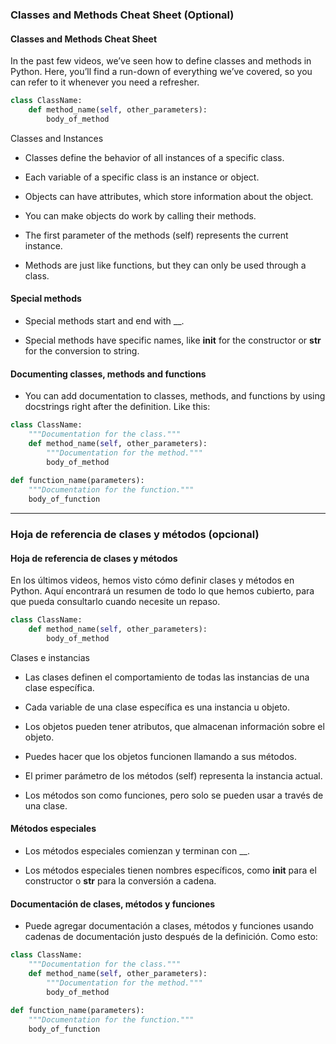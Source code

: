 ### Classes and Methods Cheat Sheet (Optional)

#### Classes and Methods Cheat Sheet

In the past few videos, we’ve seen how to define classes and methods in Python. Here, you’ll find a run-down of everything we’ve covered, so you can refer to it whenever you need a refresher.

``` PYTHON
class ClassName:
    def method_name(self, other_parameters):
        body_of_method
```
Classes and Instances

- Classes define the behavior of all instances of a specific class.

- Each variable of a specific class is an instance or object.

- Objects can have attributes, which store information about the object.

- You can make objects do work by calling their methods.

- The first parameter of the methods (self) represents the current instance.

- Methods are just like functions, but they can only be used through a class.

#### Special methods

- Special methods start and end with __.

- Special methods have specific names, like __init__ for the constructor or __str__ for the conversion to string.

#### Documenting classes, methods and functions
- You can add documentation to classes, methods, and functions by using docstrings right after the definition. Like this:

``` PYTHON
class ClassName:
    """Documentation for the class."""
    def method_name(self, other_parameters):
        """Documentation for the method."""
        body_of_method
        
def function_name(parameters):
    """Documentation for the function."""
    body_of_function

```
----
### Hoja de referencia de clases y métodos (opcional)

#### Hoja de referencia de clases y métodos

En los últimos videos, hemos visto cómo definir clases y métodos en Python. Aquí encontrará un resumen de todo lo que hemos cubierto, para que pueda consultarlo cuando necesite un repaso.

``` PYTHON
class ClassName:
    def method_name(self, other_parameters):
        body_of_method
```
Clases e instancias

- Las clases definen el comportamiento de todas las instancias de una clase específica.

- Cada variable de una clase específica es una instancia u objeto.

- Los objetos pueden tener atributos, que almacenan información sobre el objeto.

- Puedes hacer que los objetos funcionen llamando a sus métodos.

- El primer parámetro de los métodos (self) representa la instancia actual.

- Los métodos son como funciones, pero solo se pueden usar a través de una clase.

#### Métodos especiales

- Los métodos especiales comienzan y terminan con __.

- Los métodos especiales tienen nombres específicos, como __init__ para el constructor o __str__ para la conversión a cadena.

#### Documentación de clases, métodos y funciones
- Puede agregar documentación a clases, métodos y funciones usando cadenas de documentación justo después de la definición. Como esto:
``` PYTHON
class ClassName:
    """Documentation for the class."""
    def method_name(self, other_parameters):
        """Documentation for the method."""
        body_of_method
        
def function_name(parameters):
    """Documentation for the function."""
    body_of_function

```
